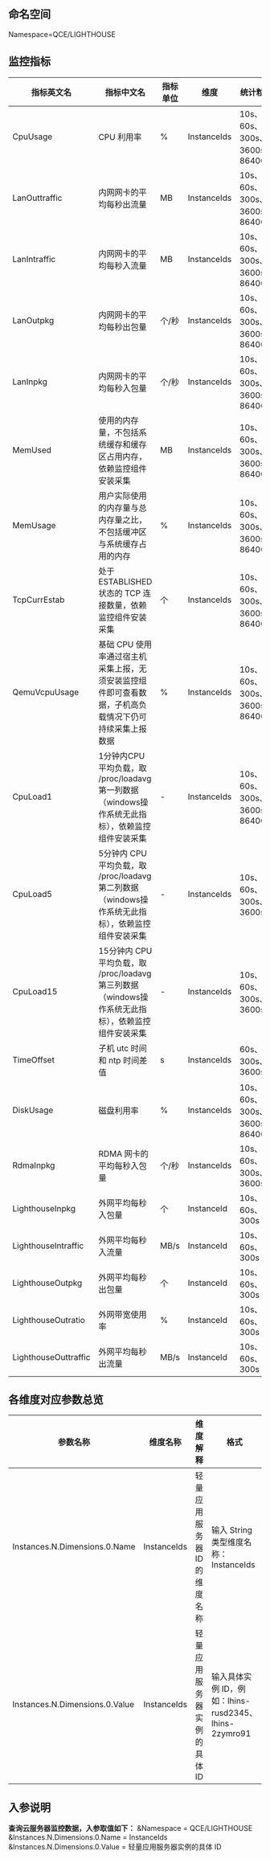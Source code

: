 ## 命名空间
Namespace=QCE/LIGHTHOUSE

## 监控指标

| 指标英文名    | 指标中文名                                                   | 指标单位 | 维度        | 统计粒度                          |
| ------------- | ------------------------------------------------------------ | -------- | ----------- | --------------------------------- |
| CpuUsage      | CPU 利用率                                                   | %        | InstanceIds | 10s、60s、300s、<br>3600s、86400s |
| LanOuttraffic | 内网网卡的平均每秒出流量                                     | MB       | InstanceIds | 10s、60s、300s、<br>3600s、86400s |
| LanIntraffic  | 内网网卡的平均每秒入流量                                     | MB       | InstanceIds | 10s、60s、300s、<br>3600s、86400s |
| LanOutpkg     | 内网网卡的平均每秒出包量                                     | 个/秒    | InstanceIds | 10s、60s、300s、<br>3600s、86400s |
| LanInpkg      | 内网网卡的平均每秒入包量                                     | 个/秒    | InstanceIds | 10s、60s、300s、<br>3600s、86400s |
| MemUsed       | 使用的内存量，不包括系统缓存和缓存区占用内存，依赖监控组件安装采集 | MB       | InstanceIds | 10s、60s、300s、<br>3600s、86400s |
| MemUsage      | 用户实际使用的内存量与总内存量之比，不包括缓冲区与系统缓存占用的内存 | %        | InstanceIds | 10s、60s、300s、<br>3600s、86400s |
| TcpCurrEstab  | 处于 ESTABLISHED 状态的 TCP 连接数量，依赖监控组件安装采集   | 个       | InstanceIds | 10s、60s、300s、<br>3600s、86400s |
| QemuVcpuUsage | 基础 CPU 使用率通过宿主机采集上报，无须安装监控组件即可查看数据，子机高负载情况下仍可持续采集上报数据 | %        | InstanceIds | 10s、60s、300s、<br>3600s、86400s |
| CpuLoad1      | 1分钟内CPU平均负载，取 /proc/loadavg 第一列数据（windows操作系统无此指标），依赖监控组件安装采集 | -        | InstanceIds | 10s、60s、300s、<br>3600s、86400s |
| CpuLoad5      | 5分钟内 CPU 平均负载，取 /proc/loadavg 第二列数据（windows操作系统无此指标），依赖监控组件安装采集 | -        | InstanceIds | 10s、60s、300s、<br>3600s         |
| CpuLoad15     | 15分钟内 CPU 平均负载，取 /proc/loadavg 第三列数据（windows操作系统无此指标），依赖监控组件安装采集 | -        | InstanceIds | 10s、60s、300s、<br>3600s         |
| TimeOffset    | 子机 utc 时间和 ntp 时间差值                                 | s        | InstanceIds | 60s、300s、<br>3600s              |
| DiskUsage     | 磁盘利用率                                                   | %        | InstanceIds | 10s、60s、300s、<br>3600s、86400s |
| RdmaInpkg     | RDMA 网卡的平均每秒入包量                                    | 个/秒    | InstanceIds | 10s、60s、300s、<br>3600s         |
| LighthouseInpkg      | 外网平均每秒入包量 |  个  | InstanceId | 10s、60s、300s |
| LighthouseIntraffic  | 外网平均每秒入流量 |  MB/s | InstanceId | 10s、60s、300s |
| LighthouseOutpkg     | 外网平均每秒出包量 | 个   | InstanceId | 10s、60s、300s |
| LighthouseOutratio   | 外网带宽使用率     |  %        | InstanceId | 10s、60s、300s |
| LighthouseOuttraffic | 外网平均每秒出流量 |  MB/s | InstanceId | 10s、60s、300s |

## 各维度对应参数总览

| 参数名称                       | 维度名称    | 维度解释                     | 格式                                  |
| ------------------------------ | ----------- | ---------------------------- | ------------------------------------- |
| Instances.N.Dimensions.0.Name  | InstanceIds | 轻量应用服务器 ID 的维度名称 | 输入 String 类型维度名称：InstanceIds |
| Instances.N.Dimensions.0.Value | InstanceIds | 轻量应用服务器实例的具体 ID  | 输入具体实例 ID，例如：lhins-rusd2345、lhins-2zymro91 |



## 入参说明

**查询云服务器监控数据，入参取值如下：**
&Namespace = QCE/LIGHTHOUSE
&Instances.N.Dimensions.0.Name = InstanceIds
&Instances.N.Dimensions.0.Value = 轻量应用服务器实例的具体 ID
